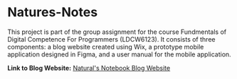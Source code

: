 # Natures-Notes
This project is part of the group assignment for the course Fundmentals of Digital Competence For Programmers (LDCW6123). It consists of three components: a blog website created using Wix, a prototype mobile application designed in Figma, and a user manual for the mobile application.

**Link to Blog Website:** [Natural's Notebook Blog Website](https://axcel17bp049.wixsite.com/naturalnotebook)
